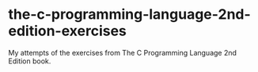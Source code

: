# the-c-programming-language-2nd-edition-exercises
My attempts of the exercises from The C Programming Language 2nd Edition book.
